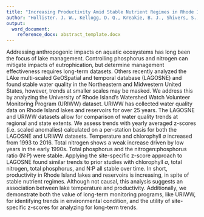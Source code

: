 ```yaml
---
title: "Increasing Productivity Amid Stable Nutrient Regimes in Rhode Island Lakes and Reservoirs"
author: "Hollister. J. W., Kellogg, D. Q., Kreakie, B. J., Shivers, S., Herron, E., Green, L., Milstead, W. Bryan., Gold, A."
output:
  word_document:
    reference_docx: abstract_template.docx
---
```

  
Addressing anthropogenic impacts on aquatic ecosystems has long been the focus of lake management. Controlling phosphorus and nitrogen can mitigate impacts of eutrophication, but determine management effectiveness requires long-term datasets.  Others recently analyzed the LAke multi-scaled GeOSpatial and temporal database (LAGOSNE) and found stable water quality in the Northeastern and Midwestern United States, however, trends at smaller scales may be masked.  We address this by analyzing the University of Rhode Island’s Watershed Watch Volunteer Monitoring Program (URIWW) dataset.  URIWW has collected water quality data on Rhode Island lakes and reservoirs for over 25 years. The LAGOSNE and URIWW datasets allow for comparison of water quality trends at regional and state extents. We assess trends with yearly averaged z-scores (i.e. scaled anomalies) calculated on a per-station basis for both the LAGOSNE and URIWW datasets.  Temperature and chlorophyll *a* increased from 1993 to 2016.  Total nitrogen shows a weak increase driven by low years in the early 1990s.  Total phosphorus and the nitrogen:phosphorus ratio (N:P) were stable.  Applying the site-specific z-score approach to LAGOSNE found similar trends to prior studies with chlorophyll *a*, total nitrogen, total phosphorus, and N:P all stable over time.  In short, productivity in Rhode Island lakes and reservoirs is increasing, in spite of stable nutrient regimes. Although not causal, this analysis suggests an association between lake temperature and productivity.  Additionally, we demonstrate both the value of long-term monitoring programs, like URIWW, for identifying trends in environmental condition, and the utility of site-specific z-scores for analyzing for long-term trends. 

